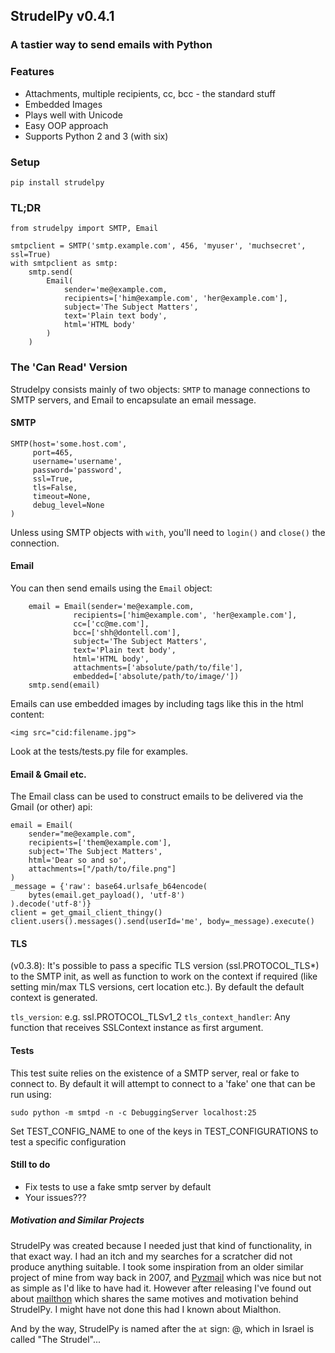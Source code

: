 ## StrudelPy v0.4.1
### A tastier way to send emails with Python

### Features
* Attachments, multiple recipients, cc, bcc - the standard stuff
* Embedded Images
* Plays well with Unicode
* Easy OOP approach
* Supports Python 2 and 3 (with six)


### Setup

```
pip install strudelpy
```

### TL;DR

```
from strudelpy import SMTP, Email

smtpclient = SMTP('smtp.example.com', 456, 'myuser', 'muchsecret', ssl=True)
with smtpclient as smtp:
    smtp.send(
        Email(
            sender='me@example.com,
            recipients=['him@example.com', 'her@example.com'],
            subject='The Subject Matters',
            text='Plain text body',
            html='HTML body'
        )
    )
```

### The 'Can Read' Version

Strudelpy consists mainly of two objects: `SMTP` to manage connections to SMTP
servers, and Email to encapsulate an email message.


#### SMTP

```
SMTP(host='some.host.com',
     port=465,
     username='username',
     password='password',
     ssl=True,
     tls=False,
     timeout=None,
     debug_level=None
)
```

Unless using SMTP objects with `with`, you'll need to `login()` and `close()` the connection.


#### Email

You can then send emails using the `Email` object:
```
    email = Email(sender='me@example.com,
              recipients=['him@example.com', 'her@example.com'],
              cc=['cc@me.com'],
              bcc=['shh@dontell.com'],
              subject='The Subject Matters',
              text='Plain text body',
              html='HTML body',
              attachments=['absolute/path/to/file'],
              embedded=['absolute/path/to/image/'])
    smtp.send(email)
```

Emails can use embedded images by including tags like this in the html content:

```
<img src="cid:filename.jpg">
```

Look at the tests/tests.py file for examples.


#### Email & Gmail etc.

The Email class can be used to construct emails to be delivered via the Gmail (or other)
api:

```
email = Email(
    sender="me@example.com",
    recipients=['them@example.com'],
    subject='The Subject Matters',
    html='Dear so and so',  
    attachments=["/path/to/file.png"]
)
_message = {'raw': base64.urlsafe_b64encode(
    bytes(email.get_payload(), 'utf-8')
).decode('utf-8')}
client = get_gmail_client_thingy()
client.users().messages().send(userId='me', body=_message).execute()
```


#### TLS
(v0.3.8): It's possible to pass a specific TLS version (ssl.PROTOCOL_TLS*) to the SMTP 
init, as well as function to work on the context if required (like setting min/max TLS versions, cert location etc.). By default the default context is generated. 

`tls_version`: e.g. ssl.PROTOCOL_TLSv1_2
`tls_context_handler`: Any function that receives SSLContext instance as first argument. 

#### Tests

This test suite relies on the existence of a SMTP server, real or fake to connect to.
By default it will attempt to connect to a 'fake' one that can be run using:

`sudo python -m smtpd -n -c DebuggingServer localhost:25`

Set TEST_CONFIG_NAME to one of the keys in TEST_CONFIGURATIONS to test a specific configuration


#### Still to do

* Fix tests to use a fake smtp server by default
* Your issues???

##### Motivation and Similar Projects
StrudelPy was created because I needed just that kind of functionality, in that exact way. I had an itch and my searches for a scratcher did not produce anything suitable. I took some inspiration from an older similar project of mine from way back in 2007, and [Pyzmail](http://www.magiksys.net/pyzmail/) which was nice but not as simple as I'd like to have had it. However after releasing I've found out about  [mailthon](https://github.com/eugene-eeo/mailthon) which shares the same motives and motivation behind StrudelPy. I might have not done this had I known about Mialthon.

And by the way, StrudelPy is named after the `at` sign: @, which in Israel is called "The Strudel"...
